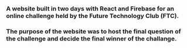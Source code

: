 ### A  website built in two days with React and Firebase for an online challenge held by the Future Technology Club (FTC). 
### The purpose of the website was to host the final question of the challenge and decide the final winner of the challange.
